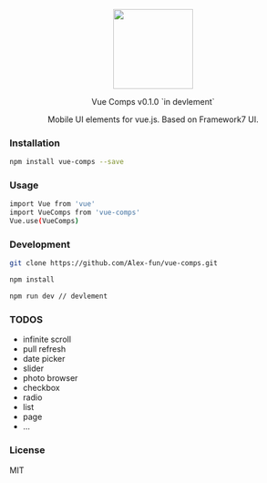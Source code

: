 <p align="center">
  <a href="https://hejx.herokuapp.com/preview">
    <img src="https://hejx.herokuapp.com/preview/img/hugo.jpg" width="140">
  </a>
</p>
<p align="center">Vue Comps v0.1.0 `in devlement`</p>
<p align="center">Mobile UI elements for vue.js. Based on Framework7 UI.</p>

### Installation

```bash
npm install vue-comps --save
```

### Usage

```bash
import Vue from 'vue'
import VueComps from 'vue-comps'
Vue.use(VueComps)
```

### Development

```bash
git clone https://github.com/Alex-fun/vue-comps.git

npm install

npm run dev // devlement

```

### TODOS

* infinite scroll
* pull refresh
* date picker
* slider
* photo browser
* checkbox
* radio
* list
* page
* ...

### License
MIT
